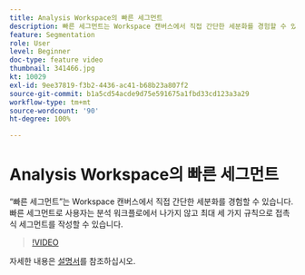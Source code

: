 ```yaml
---
title: Analysis Workspace의 빠른 세그먼트
description: 빠른 세그먼트는 Workspace 캔버스에서 직접 간단한 세분화를 경험할 수 있습니다. 빠른 세그먼트로 사용자는 분석 워크플로에서 나가지 않고 최대 세 가지 규칙으로 접촉식 세그먼트를 작성할 수 있습니다.
feature: Segmentation
role: User
level: Beginner
doc-type: feature video
thumbnail: 341466.jpg
kt: 10029
exl-id: 9ee37819-f3b2-4436-ac41-b68b23a807f2
source-git-commit: b1a5cd54acde9d75e591675a1fbd33cd123a3a29
workflow-type: tm+mt
source-wordcount: '90'
ht-degree: 100%

---
```


# Analysis Workspace의 빠른 세그먼트

“빠른 세그먼트”는 Workspace 캔버스에서 직접 간단한 세분화를 경험할 수 있습니다. 빠른 세그먼트로 사용자는 분석 워크플로에서 나가지 않고 최대 세 가지 규칙으로 접촉식 세그먼트를 작성할 수 있습니다.

>[!VIDEO](https://video.tv.adobe.com/v/341466/?quality=12&learn=on)

자세한 내용은 [설명서](https://experienceleague.adobe.com/docs/analytics/analyze/analysis-workspace/components/segments/quick-segments.html?lang=zh-Hans)를 참조하십시오.
